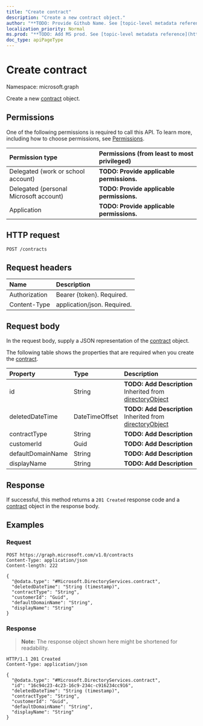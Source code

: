 ```yaml
---
title: "Create contract"
description: "Create a new contract object."
author: "**TODO: Provide Github Name. See [topic-level metadata reference](https://msgo.azurewebsites.net/add/document/guidelines/metadata.html#topic-level-metadata)**"
localization_priority: Normal
ms.prod: "**TODO: Add MS prod. See [topic-level metadata reference](https://msgo.azurewebsites.net/add/document/guidelines/metadata.html#topic-level-metadata)**"
doc_type: apiPageType
---
```


# Create contract
Namespace: microsoft.graph



Create a new [contract](../resources/contract.md) object.

## Permissions
One of the following permissions is required to call this API. To learn more, including how to choose permissions, see [Permissions](/graph/permissions-reference).

|Permission type|Permissions (from least to most privileged)|
|:---|:---|
|Delegated (work or school account)|**TODO: Provide applicable permissions.**|
|Delegated (personal Microsoft account)|**TODO: Provide applicable permissions.**|
|Application|**TODO: Provide applicable permissions.**|

## HTTP request

<!-- {
  "blockType": "ignored"
}
-->
``` http
POST /contracts
```

## Request headers
|Name|Description|
|:---|:---|
|Authorization|Bearer {token}. Required.|
|Content-Type|application/json. Required.|

## Request body
In the request body, supply a JSON representation of the [contract](../resources/contract.md) object.

The following table shows the properties that are required when you create the [contract](../resources/contract.md).

|Property|Type|Description|
|:---|:---|:---|
|id|String|**TODO: Add Description** Inherited from [directoryObject](../resources/directoryobject.md)|
|deletedDateTime|DateTimeOffset|**TODO: Add Description** Inherited from [directoryObject](../resources/directoryobject.md)|
|contractType|String|**TODO: Add Description**|
|customerId|Guid|**TODO: Add Description**|
|defaultDomainName|String|**TODO: Add Description**|
|displayName|String|**TODO: Add Description**|



## Response

If successful, this method returns a `201 Created` response code and a [contract](../resources/contract.md) object in the response body.

## Examples

### Request
<!-- {
  "blockType": "request",
  "name": "create_contract_from_contracts"
}
-->
``` http
POST https://graph.microsoft.com/v1.0/contracts
Content-Type: application/json
Content-length: 222

{
  "@odata.type": "#Microsoft.DirectoryServices.contract",
  "deletedDateTime": "String (timestamp)",
  "contractType": "String",
  "customerId": "Guid",
  "defaultDomainName": "String",
  "displayName": "String"
}
```


### Response
>**Note:** The response object shown here might be shortened for readability.
<!-- {
  "blockType": "response",
  "truncated": true,
  "@odata.type": "Microsoft.DirectoryServices.contract"
}
-->
``` http
HTTP/1.1 201 Created
Content-Type: application/json

{
  "@odata.type": "#Microsoft.DirectoryServices.contract",
  "id": "16c94c23-4c23-16c9-234c-c916234cc916",
  "deletedDateTime": "String (timestamp)",
  "contractType": "String",
  "customerId": "Guid",
  "defaultDomainName": "String",
  "displayName": "String"
}
```

